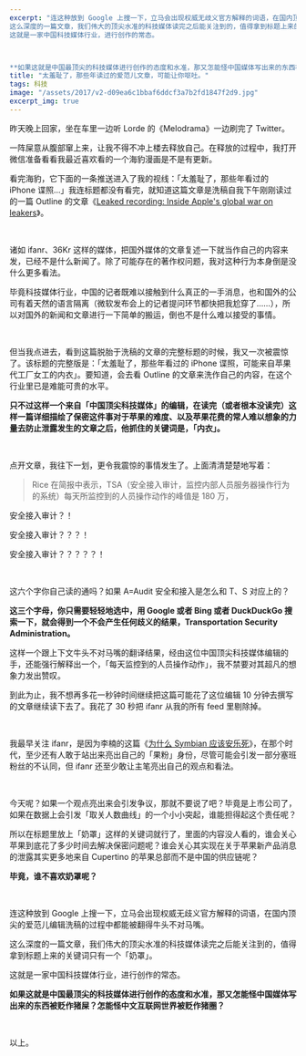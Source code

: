 ```yaml
---
excerpt: "连这种放到 Google 上搜一下，立马会出现权威无歧义官方解释的词语，在国内顶尖的爱范儿编辑洗稿的过程中都能被翻得牛头不对马嘴。<br>
这么深度的一篇文章，我们伟大的顶尖水准的科技媒体读完之后能关注到的，值得拿到标题上来的关键词只有一个「奶罩」。<br>
这就是一家中国科技媒体行业，进行创作的常态。



**如果这就是中国最顶尖的科技媒体进行创作的态度和水准，那又怎能怪中国媒体写出来的东西被贬作猪屎？怎能怪中文互联网世界被贬作猪圈？**"
title: "太羞耻了，那些年读过的爱范儿文章，可能让你呕吐。"
tags: 科技
image: "/assets/2017/v2-d09ea6c1bbaf6ddcf3a7b2fd1847f2d9.jpg"
excerpt_img: true
---
```


昨天晚上回家，坐在车里一边听 Lorde 的《Melodrama》一边刷完了 Twitter。  

一阵屎意从腹部窜上来，让我不得不冲上楼去释放自己。在释放的过程中，我打开微信准备看看我最近喜欢看的一个海豹漫画是不是有更新。  

看完海豹，它下面的一条推送进入了我的视线：「太羞耻了，那些年看过的 iPhone 谍照…」我连标题都没有看完，就知道这篇文章是洗稿自我下午刚刚读过的一篇 Outline 的文章《[Leaked recording: Inside Apple's global war on leakers](https://link.zhihu.com/?target=https%3A//theoutline.com/post/1766/leaked-recording-inside-apple-s-global-war-on-leakers)》。

<br>

诸如 ifanr、36Kr 这样的媒体，把国外媒体的文章复述一下就当作自己的内容来发，已经不是什么新闻了。除了可能存在的著作权问题，我对这种行为本身倒是没什么更多看法。  

毕竟科技媒体行业，中国的记者既难以接触到什么真正的一手消息，也和国外的公司有着天然的语言隔离（微软发布会上的记者提问环节都快把我尬穿了……），所以对国外的新闻和文章进行一下简单的搬运，倒也不是什么难以接受的事情。

<br>

但当我点进去，看到这篇脱胎于洗稿的文章的完整标题的时候，我又一次被震惊了。该标题的完整版是：「太羞耻了，那些年看过的 iPhone 谍照，可能来自苹果代工厂女工的内衣」。要知道，会去看 Outline 的文章来洗作自己的内容，在这个行业里已是难能可贵的水平。

**只不过这样一个来自「中国顶尖科技媒体」的编辑，在读完（或者根本没读完）这样一篇详细描绘了保密这件事对于苹果的难度、以及苹果花费的常人难以想象的力量去防止泄露发生的文章之后，他抓住的关键词是，「内衣」。**

<br>

点开文章，我往下一划，更令我震惊的事情发生了。上面清清楚楚地写着：

> Rice 在简报中表示，TSA（安全接入审计，监控内部人员服务器操作行为的系统）每天所监控到的人员操作动作的峰值是 180 万，

安全接入审计？！  

安全接入审计？？？！  

安全接入审计？？？？？！

<br>

这六个字你自己读的通吗？如果 A=Audit 安全和接入是怎么和 T、S 对应上的？  

**这三个字母，你只需要轻轻地选中，用 Google 或者 Bing 或者 DuckDuckGo 搜索一下，就会得到一个不会产生任何歧义的结果，Transportation Security Administration。**

这样一个跟上下文牛头不对马嘴的翻译结果，经由这位中国顶尖科技媒体编辑的手，还能强行解释出一个，「每天监控到的人员操作动作」，我不禁要对其超凡的想象力发出赞叹。

到此为止，我不想再多花一秒钟时间继续把这篇可能花了这位编辑 10 分钟去撰写的文章继续读下去了。我花了 30 秒把 ifanr 从我的所有 feed 里剔除掉。

<br>

我最早关注 ifanr，是因为李楠的这篇《[为什么 Symbian 应该安乐死](https://link.zhihu.com/?target=http%3A//www.ifanr.com/16151)》，在那个时代，至少还有人敢于站出来亮出自己的「果粉」身份，尽管可能会引发一部分塞班粉丝的不认同，但 ifanr 还至少敢让主笔亮出自己的观点和看法。

<br>

今天呢？如果一个观点亮出来会引发争议，那就不要说了吧？毕竟是上市公司了，如果在数据上会引发「取关人数曲线」的一个小小突起，谁能担得起这个责任呢？  

所以在标题里放上「奶罩」这样的关键词就行了，里面的内容没人看的，谁会关心苹果到底花了多少时间去解决保密问题呢？谁会关心其实现在关于苹果新产品消息的泄露其实更多地来自 Cupertino 的苹果总部而不是中国的供应链呢？  

**毕竟，谁不喜欢奶罩呢？**

<br>

连这种放到 Google 上搜一下，立马会出现权威无歧义官方解释的词语，在国内顶尖的爱范儿编辑洗稿的过程中都能被翻得牛头不对马嘴。  

这么深度的一篇文章，我们伟大的顶尖水准的科技媒体读完之后能关注到的，值得拿到标题上来的关键词只有一个「奶罩」。  

这就是一家中国科技媒体行业，进行创作的常态。

**如果这就是中国最顶尖的科技媒体进行创作的态度和水准，那又怎能怪中国媒体写出来的东西被贬作猪屎？怎能怪中文互联网世界被贬作猪圈？**

<br>

以上。
